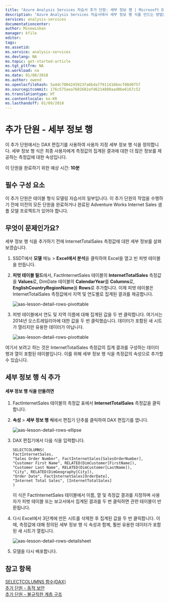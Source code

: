 ```yaml
---
title: "Azure Analysis Services 자습서 추가 단원: 세부 정보 행 | Microsoft Docs"
description: "Azure Analysis Services 자습서에서 세부 정보 행 식을 만드는 방법을 설명합니다."
services: analysis-services
documentationcenter: 
author: Minewiskan
manager: kfile
editor: 
tags: 
ms.assetid: 
ms.service: analysis-services
ms.devlang: NA
ms.topic: get-started-article
ms.tgt_pltfrm: NA
ms.workload: na
ms.date: 01/08/2018
ms.author: owend
ms.openlocfilehash: 5a4dc7004245923fa6bda779114166ecf08d075f
ms.sourcegitcommit: 176c575aea7602682afd6214880aad0be6167c52
ms.translationtype: HT
ms.contentlocale: ko-KR
ms.lasthandoff: 01/09/2018
---
```

# <a name="supplemental-lesson---detail-rows"></a>추가 단원 - 세부 정보 행

이 추가 단원에서는 DAX 편집기를 사용하여 사용자 지정 세부 정보 행 식을 정의합니다. 세부 정보 행 식은 최종 사용자에게 측정값의 집계된 결과에 대한 더 많은 정보를 제공하는 측정값에 대한 속성입니다. 
  
이 단원을 완료하기 위한 예상 시간: **10분**  
  
## <a name="prerequisites"></a>필수 구성 요소  
이 추가 단원은 테이블 형식 모델링 자습서의 일부입니다. 이 추가 단원의 작업을 수행하기 전에 이전의 모든 단원을 완료하거나 완료된 Adventure Works Internet Sales 샘플 모델 프로젝트가 있어야 합니다.  
  
## <a name="whats-the-issue"></a>무엇이 문제인가요?
세부 정보 행 식을 추가하기 전에 InternetTotalSales 측정값에 대한 세부 정보를 살펴보겠습니다.

1.  SSDT에서 **모델** 메뉴 > **Excel에서 분석**을 클릭하여 Excel을 열고 빈 피벗 테이블을 만듭니다.
  
2.  **피벗 테이블 필드**에서, FactInternetSales 테이블의 **InternetTotalSales** 측정값을 **Values**로, DimDate 테이블의 **CalendarYear**를 **Columns**로, **EnglishCountryRegionName**을 **Rows**로 추가합니다. 이제 피벗 테이블은 InternetTotalSales 측정값에서 지역 및 연도별로 집계된 결과를 제공합니다. 

    ![aas-lesson-detail-rows-pivottable](../tutorials/media/aas-lesson-detail-rows-pivottable.png)

3. 피벗 테이블에서 연도 및 지역 이름에 대해 집계된 값을 두 번 클릭합니다. 여기서는 2014년 오스트레일리아에 대한 값을 두 번 클릭했습니다. 데이터가 포함된 새 시트가 열리지만 유용한 데이터가 아닙니다.

    ![aas-lesson-detail-rows-pivottable](../tutorials/media/aas-lesson-detail-rows-sheet.png)
  
여기서 보려고 하는 것은 InternetTotalSales 측정값의 집계 결과를 구성하는 데이터 행과 열이 포함된 테이블입니다. 이를 위해 세부 정보 행 식을 측정값의 속성으로 추가할 수 있습니다.

## <a name="add-a-detail-rows-expression"></a>세부 정보 행 식 추가

#### <a name="to-create-a-detail-rows-expression"></a>세부 정보 행 식을 만들려면 
  
1. FactInternetSales 테이블의 측정값 표에서 **InternetTotalSales** 측정값을 클릭합니다. 

2. **속성** > **세부 정보 행 식**에서 편집기 단추를 클릭하여 DAX 편집기를 엽니다.

    ![aas-lesson-detail-rows-ellipse](../tutorials/media/aas-lesson-detail-rows-ellipse.png)

3. DAX 편집기에서 다음 식을 입력합니다.

    ```
    SELECTCOLUMNS(
    FactInternetSales,
    "Sales Order Number", FactInternetSales[SalesOrderNumber],
    "Customer First Name", RELATED(DimCustomer[FirstName]),
    "Customer Last Name", RELATED(DimCustomer[LastName]),
    "City", RELATED(DimGeography[City]),
    "Order Date", FactInternetSales[OrderDate],
    "Internet Total Sales", [InternetTotalSales]
    )

    ```

    이 식은 FactInternetSales 테이블에서 이름, 열 및 측정값 결과를 지정하며 사용자가 피벗 테이블 또는 보고서에서 집계된 결과를 두 번 클릭하면 관련 테이블이 반환됩니다.

4. 다시 Excel에서 3단계에 만든 시트를 삭제한 후 집계된 값을 두 번 클릭합니다. 이때, 측정값에 대해 정의된 세부 정보 행 식 속성과 함께, 훨씬 유용한 데이터가 포함된 새 시트가 열립니다.

    ![aas-lesson-detail-rows-detailsheet](../tutorials/media/aas-lesson-detail-rows-detailsheet.png)

5. 모델을 다시 배포합니다.

  
## <a name="see-also"></a>참고 항목  
[SELECTCOLUMNS 함수(DAX)](https://msdn.microsoft.com/library/mt761759.aspx)  
[추가 단원 - 동적 보안](../tutorials/aas-supplemental-lesson-dynamic-security.md)  
[추가 단원 - 불규칙한 계층 구조](../tutorials/aas-supplemental-lesson-ragged-hierarchies.md)  
